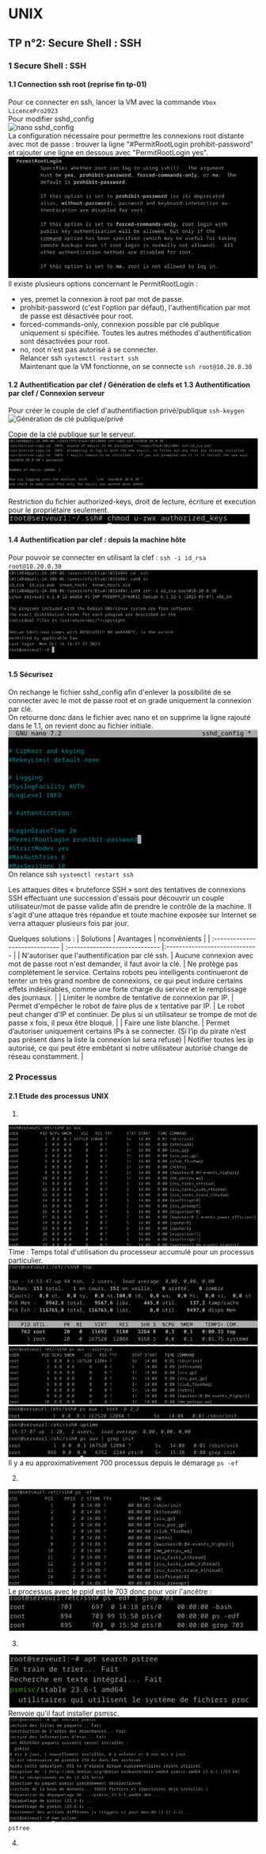 
# UNIX

## TP n°2: Secure Shell : SSH

### 1 Secure Shell : SSH

#### 1.1 Connection ssh root (reprise fin tp-01)

Pour ce connecter en ssh, lancer la VM avec la commande ``` Vbox LicencePro2023 ```  
Pour modifier sshd_config  
![nano sshd_config](./asset/nano_sshd_config)  
La configuration nécessaire pour permettre les connexions root distante avec mot de passe : trouver la ligne "#PermitRootLogin prohibit-password" et rajouter une ligne en dessous avec "PermitRootLogin yes".  
![man sshd_config](./asset/man_sshd_config.png)  
Il existe plusieurs options concernant le PermitRootLogin :  
- yes, premet la connexion à root par mot de passe.
- prohibit-password (c'est l'option par défaut), l'authentification par mot de passe est désactivée pour root.
- forced-commands-only, connexion possible par clé publique uniquement si spécifiée. Toutes les autres méthodes d'authentification sont désactivées pour root.
- no, root n'est pas autorisé à se connecter.  
Relancer ssh ``` systemctl restart ssh ```  
Maintenant que la VM fonctionne, on se connecte ``` ssh root@10.20.0.30 ```  


#### 1.2 Authentification par clef / Génération de clefs et 1.3 Authentification par clef / Connexion serveur

Pour créer le couple de clef d'authentifiaction privé/publique ``` ssh-keygen ```  
![Génération de clé publique/privé](./asset/generation_clé.png)  

Copie de la clé publique sur le serveur.  
![Envoyer la clé sur le serveur](./asset/copie_cle.png)  

Restriction du fichier authorized-keys, droit de lecture, écriture et execution pour le propriétaire seulement.  
![Droit Lecture/Ecriture/Execution](./asset/droit_ecriture_lecture_execution.png)  


#### 1.4 Authentification par clef : depuis la machine hôte

Pour pouvoir se connecter en utilisant la clef : ``` ssh -i id_rsa root@10.20.0.30 ```  
![Connexion avec clé ssh](./asset/connexion_ssh_cle.png)  


#### 1.5 Sécurisez 

On rechange le fichier sshd_config afin d'enlever la possibilité de se connecter avec le mot de passe root et on grade uniquement la connexion par clé.  
On retourne donc dans le fichier avec nano et on supprime la ligne rajouté dans le 1.1, on revient donc au fichier initiale.  
![Modification sshd_config](./asset/sshd-config_rechange.png)  
On relance ssh ``` systemctl restart ssh ```  

Les attaques dites « bruteforce SSH » sont des tentatives de connexions SSH effectuant une succession d'essais pour découvrir un couple utilisateur/mot de passe valide afin de prendre le contrôle de la machine. Il s'agit d'une attaque très répandue et toute machine exposée sur Internet se verra attaquer plusieurs fois par jour.

Quelques solutions : 
| Solutions | Avantages | nconvénients |
| :----------------------------- | :----------------------------- |:----------------------------- |
| N'autoriser que l'authentification par clé ssh. | Aucune connexion avec mot de passe root n'est demander, il faut avoir la clé. | Ne protège pas complètement le service. Certains robots peu intelligents continueront de tenter un très grand nombre de connexions, ce qui peut induire certains effets indésirables, comme une forte charge du service et le remplissage des journaux. |
| Limiter le nombre de tentative de connexion par IP. | Permet d'empêcher le robot de faire plus de x tentative par IP. | Le robot peut changer d'IP et continuer. De plus si un utilisateur se trompe de mot de passe x fois, il peux être bloqué. |
| Faire une liste blanche. | Permet d’autoriser uniquement certains IPs à se connecter. (Si l’ip du pirate n’est pas présent dans la liste la connexion lui sera refusé) | Notifier toutes les ip autorisé, ce qui peut être embêtant si notre utilisateur autorisé change de réseau constamment. |  


### 2 Processus

#### 2.1 Etude des processus UNIX

1.  
![Commande : ps aux](./asset/ps%20aux.png)  
Time : Temps total d'utilisation du processeur accumulé pour un processus particulier.  
![Commande : top](./asset/2-top%20cpu.png)  
![Commande premier processus: ps aux --sort=pid](./asset/premier%20processus.png)  
![Commande heure de démarage](./asset/heure_demarage.png)  
![Commande heure de démarage 2](./asset/heure%20demarge%202.png)  
Il y a eu approximativement 700 processus depuis le démarage ``` ps -ef ```  

2. 
![Commande PPID](./asset/ps_ppid.png)  
Le processus  avec le ppid est le 703 donc pour voir l'ancêtre :  
![Commande ps -edf | grep 703](./asset/ps%20edf%20grep.png)  

3. 
![Commande nécessaire pour installer pstree](./asset/apt%20search%20pstree.png)  
Renvoie qu'il faut installer psmisc.  
![Commande installer psmisc](./asset/apt%20install.png)  
``` pstree ```  

4. 

